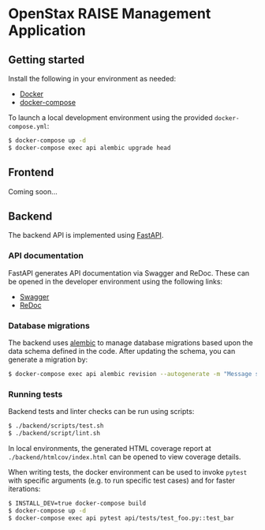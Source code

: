 # OpenStax RAISE Management Application

## Getting started

Install the following in your environment as needed:
* [Docker](https://docs.docker.com/engine/install/)
* [docker-compose](https://docs.docker.com/compose/install/)

To launch a local development environment using the provided `docker-compose.yml`:

```bash
$ docker-compose up -d
$ docker-compose exec api alembic upgrade head
```

## Frontend

Coming soon...

## Backend

The backend API is implemented using [FastAPI](https://fastapi.tiangolo.com).

### API documentation

FastAPI generates API documentation via Swagger and ReDoc. These can be opened in the developer environment using the following links:

* [Swagger](http://localhost:8000/docs)
* [ReDoc](http://localhost:8000/redoc)

### Database migrations

The backend uses [alembic](https://alembic.sqlalchemy.org) to manage database migrations based upon the data schema defined in the code. After updating the schema, you can generate a migration by:

```bash
$ docker-compose exec api alembic revision --autogenerate -m "Message string"
```

### Running tests

Backend tests and linter checks can be run using scripts:

```bash
$ ./backend/scripts/test.sh
$ ./backend/script/lint.sh
```

In local environments, the generated HTML coverage report at `./backend/htmlcov/index.html` can be opened to view coverage details.

When writing tests, the docker environment can be used to invoke `pytest` with specific arguments (e.g. to run specific test cases) and for faster iterations:

```bash
$ INSTALL_DEV=true docker-compose build
$ docker-compose up -d
$ docker-compose exec api pytest api/tests/test_foo.py::test_bar
```
